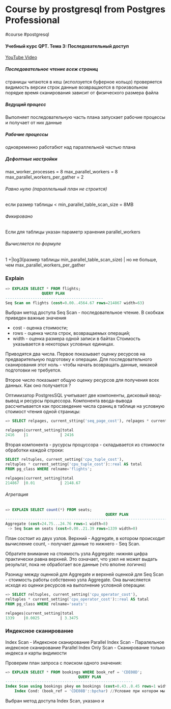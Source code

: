 # Course by prostgresql from Postgres Professional
#course #postgresql 

####  Учебный курс QPT. Тема 3: Последовательный доступ
[YouTube Video](https://www.youtube.com/watch?v=BNHLk2mHrsA&list=PLaFqU3KCWw6K2sTAksX5AJq4SQDN5PA1t&index=5)
##### Последовательное чтение всеж страниц 
страницы читаются в кеш (исползуется буферное кольцо)
проверяется видимость версии строк
данные возвращаются в произвольном порядке
время сканирования зависит от физического размера файла

##### Ведущий процесс
Выполняет последовательную часть плана
запускает рабочие процессы и получает от них данные

##### Рабочие процессы
одновременно работабют над параллельной частью плана

##### Дефолтные настройки
max_worker_processes = 8
max_parallel_workers = 8
max_parallel_workers_per_gather = 2

###### Равно нулю (параллельный план не строится)
если размер таблицы < min_parallel_table_scan_size = 8MB
###### Фикировано
Если для таблицы указан параметр хранения parallel_workers
###### Вычисляется по формуле
1 +|log3(размер таблицы min_parallel_table_scan_size) | но не больше, чем max_parallel_workers_per_gather

### Explain

```sql
=> EXPLAIN SELECT * FROM flights;
				QUERY PLAN
-------------------------------------------
Seq Scan on flights (cost=0.00..4564.67 rows=214867 width=63)
```
Выбран метод доступа Seq Scan - последовательное чтение.
В скобкаж приведен важные значения
* cost - оценка стоимости;
* rows - оценка числа строк, возвращаемых операций;
* width - оценка размера одной записи в байтах
Стоимость указывается в некоторых условных единицах.

Приводятся два числа. Первое показывает оценку ресурсов на предварительную подготовку к операции. Для последовательного сканирования этот ноль - чтобы начать возвращать данные, никакой подготовки не требуется.

Второе число показыает общую оценку ресурсов для получения всех данных. Как оно получается ?

Оптимизатор PostgresSQL учитывает две компоненты, дисковый ввод-вывод и ресурсы процессора. Компонента ввода-вывода рассчитывается как просзведение числа сраниц в таблице на условную стоимост чтения одной страницы:

```sql
=> SELECT relpages, current_stting('seq_page_cost'), relpages * current_setting('seq_page_cost')::real AS tatal FROM pg_class WHERE relnam='flights';

relpages|current_setting|total
2416    |1              | 2416
```

 Вторая компонента - русурсы процуссора - складывается из стоимости обработки каждой строки:
```sql
SELECT reltuples, current_setting('cpu_tuple_cost'),
reltuples * current_setting('cpu_tuple_cost')::real AS total
FROM pg_class WHERE relname='flights';

relpages|current_setting|total
214867  |0.01           | 2148.67
```

###### Агрегация
```sql
=> EXPLAIN SELECT count(*) FROM seats;
											QUERY PLAN
---------------------------------------------------------------------------------
Aggregate (cost=24.75...24.76 rows=1 width=8)
 -> Seq Scan on seats (cost=0.00..21.39 rows=1339 width=0)
```

План состоит из двух узлов. Верхний - Aggregate, в котором происходит вычисление count, - получает данные то нижнего - Seq Scan.

Обратите внимание на стоимость узла Aggregate: нижняя цифра практически
равна верхней. Это означает, что узел не может выдать результат, пока не обработает все данные (что вполне логично)

Разницу между оценкой для Aggregate и верхней оценкой для Seq Scan - стоимость работы собственно узла Aggregate. Она вычисляется исходя из оценки ресурсов на выполнение условной операции:
```sql
=> SELECT reltuples, current_setting('cpu_operator_cost'),
reltuples * current_setting('cpu_operator_cost')::real AS tatal
FROM pg_class WHERE relname='seats':

relpages|current_setting|total
1339    |0.0025         | 3.3475
```

### Индексное сканирование

Index Scan - Индексное сканирование
Parallel Index Scan - Паралельное индексное сканирование
Parallel Index Only Scan - Сканирование только индекса и карты видимости

Проверим план запроса с поиском одного значения:

```sql
=> EXPLAIN SELECT * FROM bookings WHERE book_ref = 'CDE08D';
								QUERY PLAN
--------------------------------------------------------
Index Scan using bookings pkey on bookings (cost=0.43..8.45 rows=1 width=21)
	Index Cond: (book_ref = 'CDE08B'::bpchar) //Условие при котором мы осуществляем поиск по индексу
```

Выбран метод доступа Index Scan, указано и